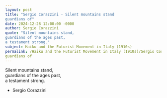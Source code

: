 ```yaml
---
layout: post
title: "Sergio Corazzini - Silent mountains stand  
guardians of"
date: 2024-12-28 12:00:00 -0000
author: Sergio Corazzini
quote: "Silent mountains stand,  
guardians of the ages past,  
a testament strong."
subject: Haiku and the Futurist Movement in Italy (1910s)
permalink: /Haiku and the Futurist Movement in Italy (1910s)/Sergio Corazzini/Sergio Corazzini - Silent mountains stand  
guardians of
---
```


Silent mountains stand,  
guardians of the ages past,  
a testament strong.

- Sergio Corazzini
